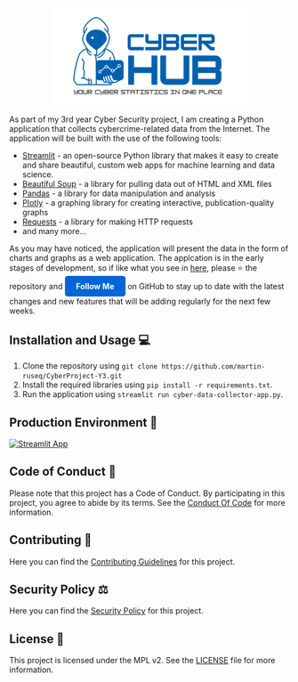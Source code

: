 <p align="center">
  <img src="resources/github-nobg.png" alt="CyberHub logo"  style="width: 70%; height: auto;">
</p>

As part of my 3rd year Cyber Security project, I am creating a Python application that collects cybercrime-related data from the Internet. The application will be built with the use of the following tools:

- [Streamlit](https://streamlit.io/) - an open-source Python library that makes it easy to create and share beautiful, custom web apps for machine learning and data science.   
- [Beautiful Soup](https://www.crummy.com/software/BeautifulSoup/) - a library for pulling data out of HTML and XML files
- [Pandas](https://pandas.pydata.org/) - a library for data manipulation and analysis
- [Plotly](https://plotly.com/python/) - a graphing library for creating interactive, publication-quality graphs
- [Requests](https://requests.readthedocs.io/en/master/) - a library for making HTTP requests
- and many more...
  
As you may have noticed, the application will present the data in the form of charts and graphs as a web application. The applcation is in the early stages of development, so if like what you see in [here](https://cyberproject-marcinrusiecki.streamlit.app/), please :star: the repository and <a href="https://github.com/martin-ruseq" target="_blank" style="background-color: #0366d6; color: white; padding: 10px 20px; border-radius: 5px; text-decoration: none; font-weight: bold; display: inline-block;">Follow Me</a> on GitHub to stay up to date with the latest changes and new features that will be adding regularly for the next few weeks.


## Installation and Usage :computer:

1. Clone the repository using `git clone https://github.com/martin-ruseq/CyberProject-Y3.git`
2. Install the required libraries using `pip install -r requirements.txt`.
3. Run the application using `streamlit run cyber-data-collector-app.py`.

## Production Environment :rocket:
[![Streamlit App](https://static.streamlit.io/badges/streamlit_badge_black_white.svg)](https://cyberproject-marcinrusiecki.streamlit.app/)
 
## Code of Conduct 📄
Please note that this project has a Code of Conduct. By participating in this project, you agree to abide by its terms. See the [Conduct Of Code](./CODE_OF_CONDUCT.md) for more information.

## Contributing :handshake:
Here you can find the [Contributing Guidelines](./CONTRIBUTING.md) for this project.

## Security Policy ⚖️
Here you can find the [Security Policy](./SECURITY.md) for this project.

## License 📜
This project is licensed under the MPL v2. See the [LICENSE](LICENSE) file for more information.
